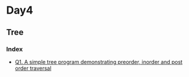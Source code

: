 # Day4

## Tree

### Index

- [Q1. A simple tree program demonstrating preorder, inorder and post order traversal](Tree.java)
